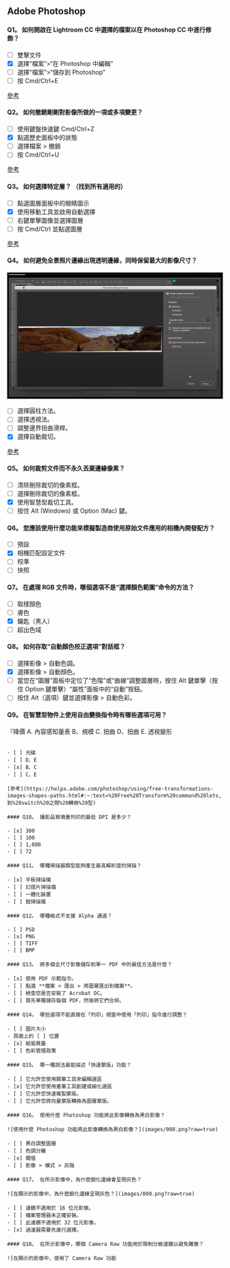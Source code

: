 ## Adob​​e Photoshop

#### Q1。 如何開啟在 Lightroom CC 中選擇的檔案以在 Photoshop CC 中進行修飾？

- [ ] 雙擊文件
- [x] 選擇“檔案”>“在 Photoshop 中編輯”
- [ ] 選擇“檔案”>“儲存到 Photoshop”
- [ ] 按 Cmd/Ctrl+E

[參考](https://helpx.adobe.com/lightroom-cc/how-to/lightroom-photoshop-edit-photos.html#choose_a_photo_from_lightroom)

#### Q2。 如何撤銷剛剛對影像所做的一項或多項變更？

- [ ] 使用鍵盤快速鍵 Cmd/Ctrl+Z
- [x] 點選歷史面板中的狀態
- [ ] 選擇檔案 > 撤銷
- [ ] 按 Cmd/Ctrl+U

[參考](https://helpx.adobe.com/uk/photoshop/using/undo-history.html#using_the_history_panel)

#### Q3。 如何選擇特定層？ （找到所有適用的）

- [ ] 點選圖層面板中的眼睛圖示
- [x] 使用移動工具並啟用自動選擇
- [ ] 右鍵單擊圖像並選擇圖層
- [ ] 按 Cmd/Ctrl 並點選圖層

[參考](https://helpx.adobe.com/uk/photoshop/using/selecting-grouping-linking-layers.html#select_layers_in_the_document_window)

#### Q4。 如何避免全景照片邊緣出現透明邊緣，同時保留最大的影像尺寸？

![如何在保留最大影像尺寸的同時避免全景照片邊緣出現透明邊緣？](images/007.png?raw=true)

- [ ] 選擇圓柱方法。
- [ ] 選擇透視法。
- [ ] 調整邊界扭曲滑桿。
- [x] 選擇自動裁切。

[參考](https://helpx.adobe.com/uk/lightroom-classic/help/panorama.html)

#### Q5。 如何裁剪文件而不永久丟棄邊緣像素？

- [ ] 清除刪除裁切的像素框。
- [ ] 選擇刪除裁切的像素框。
- [x] 使用智慧型裁切工具。
- [ ] 按住 Alt (Windows) 或 Option (Mac) 鍵。

#### Q6。 您應該使用什麼功能來模擬製造商使用原始文件應用的相機內開發配方？

- [ ] 預設
- [x] 相機匹配設定文件
- [ ] 校準
- [ ] 快照

#### Q7。 在處理 RGB 文件時，哪個選項**不是**“選擇顏色範圍”命令的方法？

- [ ] 取樣顏色
- [ ] 膚色
- [x] 鑰匙（黑人）
- [ ] 超出色域

#### Q8。 如何存取“自動顏色校正選項”對話框？

- [ ] 選擇影像 > 自動色調。
- [x] 選擇影像 > 自動顏色。
- [ ] 當您在“圖層”面板中定位了“色階”或“曲線”調整圖層時，按住 Alt 鍵單擊（按住 Option 鍵單擊）“屬性”面板中的“自動”按鈕。
- [ ] 按住 Alt（選項）鍵並選擇影像 > 自動色彩。

#### Q9。 在智慧型物件上使用自由變換指令時有哪些選項可用？

『降價
A. 內容感知量表
B、規模
C. 扭曲
D、扭曲
E. 透視變形

```

- [ ] 光碟
- [ ] D、E
- [x] B、C
- [ ] C、E

[參考](https://helpx.adobe.com/photoshop/using/free-transformations-images-shapes-paths.html#:~:text=%20Free%20Transform%20command%20lets,到%20switch%20之間%20轉換%20型)

#### Q10。 攝影品質噴墨列印的最低 DPI 是多少？

- [x] 300
- [ ] 100
- [ ] 1,000
- [ ] 72

#### Q11。 哪種掃描器類型能夠產生最高解析度的掃描？

- [x] 平板掃描儀
- [ ] 幻燈片掃描儀
- [ ] 一體化裝置
- [ ] 鼓掃描儀

#### Q12。 哪種格式不支援 Alpha 通道？

- [ ] PSD
- [x] PNG
- [ ] TIFF
- [ ] BMP

#### Q13。 將多個全尺寸影像儲存到單一 PDF 中的最佳方法是什麼？

- [x] 使用 PDF 示範指令。
- [ ] 點選 **檔案 > 匯出 > 將圖層匯出到檔案**。
- [ ] 檢查您是否安裝了 Acrobat DC。
- [ ] 首先單獨儲存每個 PDF，然後將它們合併。

#### Q14。 哪些選項不能直接在「列印」視窗中使用「列印」指令進行調整？

- [ ] 圖片大小
- 頁面上的 [ ] 位置
- [x] 紙張質量
- [ ] 色彩管理政策

#### Q15。 哪一種說法最能描述「快速蒙版」功能？

- [ ] 它允許您使用鋼筆工具來編輯選區
- [x] 它允許您使用畫筆工具創建或細化選區
- [ ] 它允許您快速複製蒙版。
- [ ] 它允許您將向量蒙版轉換為圖層蒙版。

#### Q16。 使用什麼 Photoshop 功能將此影像轉換為黑白影像？

![使用什麼 Photoshop 功能將此影像轉換為黑白影像？](images/008.png?raw=true)

- [ ] 黑白調整圖層
- [ ] 色調分離
- [x] 閾值
- [ ] 影像 > 模式 > 灰階

#### Q17。 在所示影像中，為什麼銳化邊緣會呈現灰色？

![在顯示的影像中，為什麼銳化邊緣呈現灰色？](images/009.png?raw=true)

- [ ] 濾鏡不適用於 16 位元影像。
- [ ] 檔案管理器未正確安裝。
- [ ] 此濾鏡不適用於 32 位元影像。
- [x] 過濾器需要先進行選擇。

#### Q18。 在所示影像中，哪個 Camera Raw 功能用於限制分級濾鏡以避免雕像？

![在顯示的影像中，使用了 Camera Raw 功能
```
